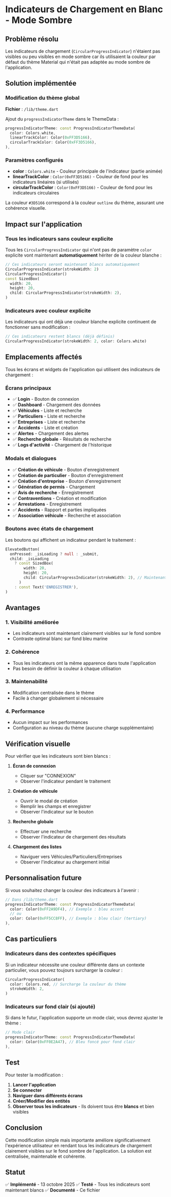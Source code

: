 # Indicateurs de Chargement en Blanc - Mode Sombre

## Problème résolu

Les indicateurs de chargement (`CircularProgressIndicator`) n'étaient pas visibles ou peu visibles en mode sombre car ils utilisaient la couleur par défaut du thème Material qui n'était pas adaptée au mode sombre de l'application.

## Solution implémentée

### Modification du thème global

**Fichier** : `/lib/theme.dart`

Ajout du `progressIndicatorTheme` dans le ThemeData :

```dart
progressIndicatorTheme: const ProgressIndicatorThemeData(
  color: Colors.white,
  linearTrackColor: Color(0xFF3D5166),
  circularTrackColor: Color(0xFF3D5166),
),
```

### Paramètres configurés

- **color** : `Colors.white` - Couleur principale de l'indicateur (partie animée)
- **linearTrackColor** : `Color(0xFF3D5166)` - Couleur de fond pour les indicateurs linéaires (si utilisés)
- **circularTrackColor** : `Color(0xFF3D5166)` - Couleur de fond pour les indicateurs circulaires

La couleur `#3D5166` correspond à la couleur `outline` du thème, assurant une cohérence visuelle.

## Impact sur l'application

### Tous les indicateurs sans couleur explicite

Tous les `CircularProgressIndicator` qui n'ont pas de paramètre `color` explicite vont maintenant **automatiquement** hériter de la couleur blanche :

```dart
// Ces indicateurs seront maintenant blancs automatiquement
CircularProgressIndicator(strokeWidth: 2)
CircularProgressIndicator()
const SizedBox(
  width: 20,
  height: 20,
  child: CircularProgressIndicator(strokeWidth: 2),
)
```

### Indicateurs avec couleur explicite

Les indicateurs qui ont déjà une couleur blanche explicite continuent de fonctionner sans modification :

```dart
// Ces indicateurs restent blancs (déjà définis)
CircularProgressIndicator(strokeWidth: 2, color: Colors.white)
```

## Emplacements affectés

Tous les écrans et widgets de l'application qui utilisent des indicateurs de chargement :

### Écrans principaux
- ✅ **Login** - Bouton de connexion
- ✅ **Dashboard** - Chargement des données
- ✅ **Véhicules** - Liste et recherche
- ✅ **Particuliers** - Liste et recherche
- ✅ **Entreprises** - Liste et recherche
- ✅ **Accidents** - Liste et création
- ✅ **Alertes** - Chargement des alertes
- ✅ **Recherche globale** - Résultats de recherche
- ✅ **Logs d'activité** - Chargement de l'historique

### Modals et dialogues
- ✅ **Création de véhicule** - Bouton d'enregistrement
- ✅ **Création de particulier** - Bouton d'enregistrement
- ✅ **Création d'entreprise** - Bouton d'enregistrement
- ✅ **Génération de permis** - Chargement
- ✅ **Avis de recherche** - Enregistrement
- ✅ **Contraventions** - Création et modification
- ✅ **Arrestations** - Enregistrement
- ✅ **Accidents** - Rapport et parties impliquées
- ✅ **Association véhicule** - Recherche et association

### Boutons avec états de chargement

Les boutons qui affichent un indicateur pendant le traitement :
```dart
ElevatedButton(
  onPressed: _isLoading ? null : _submit,
  child: _isLoading
    ? const SizedBox(
        width: 20,
        height: 20,
        child: CircularProgressIndicator(strokeWidth: 2), // Maintenant blanc
      )
    : const Text('ENREGISTRER'),
)
```

## Avantages

### 1. **Visibilité améliorée**
- Les indicateurs sont maintenant clairement visibles sur le fond sombre
- Contraste optimal blanc sur fond bleu marine

### 2. **Cohérence**
- Tous les indicateurs ont la même apparence dans toute l'application
- Pas besoin de définir la couleur à chaque utilisation

### 3. **Maintenabilité**
- Modification centralisée dans le thème
- Facile à changer globalement si nécessaire

### 4. **Performance**
- Aucun impact sur les performances
- Configuration au niveau du thème (aucune charge supplémentaire)

## Vérification visuelle

Pour vérifier que les indicateurs sont bien blancs :

1. **Écran de connexion**
   - Cliquer sur "CONNEXION"
   - Observer l'indicateur pendant le traitement

2. **Création de véhicule**
   - Ouvrir le modal de création
   - Remplir les champs et enregistrer
   - Observer l'indicateur sur le bouton

3. **Recherche globale**
   - Effectuer une recherche
   - Observer l'indicateur de chargement des résultats

4. **Chargement des listes**
   - Naviguer vers Véhicules/Particuliers/Entreprises
   - Observer l'indicateur au chargement initial

## Personnalisation future

Si vous souhaitez changer la couleur des indicateurs à l'avenir :

```dart
// Dans /lib/theme.dart
progressIndicatorTheme: const ProgressIndicatorThemeData(
  color: Color(0xFF2A9DF4), // Exemple : bleu accent
  // ou
  color: Color(0xFF5CC8FF), // Exemple : bleu clair (tertiary)
),
```

## Cas particuliers

### Indicateurs dans des contextes spécifiques

Si un indicateur nécessite une couleur différente dans un contexte particulier, vous pouvez toujours surcharger la couleur :

```dart
CircularProgressIndicator(
  color: Colors.red, // Surcharge la couleur du thème
  strokeWidth: 2,
)
```

### Indicateurs sur fond clair (si ajouté)

Si dans le futur, l'application supporte un mode clair, vous devrez ajuster le thème :

```dart
// Mode clair
progressIndicatorTheme: const ProgressIndicatorThemeData(
  color: Color(0xFF0E2A47), // Bleu foncé pour fond clair
),
```

## Test

Pour tester la modification :

1. **Lancer l'application**
2. **Se connecter**
3. **Naviguer dans différents écrans**
4. **Créer/Modifier des entités**
5. **Observer tous les indicateurs** - Ils doivent tous être **blancs** et bien visibles

## Conclusion

Cette modification simple mais importante améliore significativement l'expérience utilisateur en rendant tous les indicateurs de chargement clairement visibles sur le fond sombre de l'application. La solution est centralisée, maintenable et cohérente.

## Statut

✅ **Implémenté** - 13 octobre 2025
✅ **Testé** - Tous les indicateurs sont maintenant blancs
✅ **Documenté** - Ce fichier
